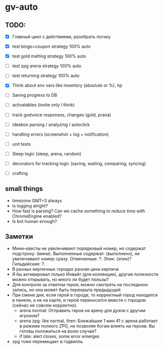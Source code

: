 # gv-auto

## TODO:

- [x] Главный цикл с действиями, разобрать логику
- [x] test bingo+coupon strategy 100% auto
- [x] test gold melting strategy 100% auto
- [ ] test zpg arena strategy 100% auto
- [ ] test returning strategy 100% auto
- [x] Think about env vars like inventory (absolute or %), hp
- [ ] Saving progress to DB
- [ ] activatables (invite only I think)
- [ ] track godvoice responses, changes (gold, prana)
- [ ] ideabox parsing / analyzing / autoclick
- [ ] handling errors (screenshot + log + notification)
- [ ] unit tests
- [ ] Sleep logic (sleep, arena, random)
- [ ] decorators for tracking logic (saving, waiting, comparing, syncing)
- [ ] crafting


## small things
- timezone GMT+3 always
- is logging alright?
- How fast is parsing? Can we cache something to reduce time with ChromeEngine enabled?
- Is bot human enough?


## Заметки

- Мини-квесты не увеличивают порядковый номер, но содержат подстроку: (мини). Выполненные содержат: (выполнено), не увеличивают номер сразу. Отмененные: ?. Эпик: (эпик)? Гильдийские: ?.
- В разных кирпичных городах разная цена кирпича
- Я бы активировал только Инвайт (для коллекции), другие полезности можно открывать, но много ли будет пользы?
- Для контроля за ответом героя, можно смотреть на последнюю запись, но она может быть перекрыта предыдущей
- При смене дня, если герой в городе, то корректный город находится в панели, а не на карте, и герой переносится вместе с городом (сейчас не совсем корректно).
  - arena normal: Отправить героя на арену для дуэли с другим игроком?
  - arena zpg: like normal, then: Ближайшие 1 мин 41 с арена работает в режиме полного ZPG, не позволяя богам влиять на героев. Вы готовы положиться на волю случая?
  - if late: alert closes, some error emerges
- zpg тоже перемещает в годвилль
